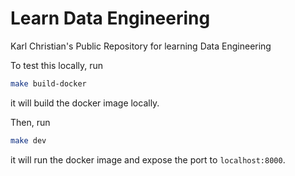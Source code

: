 # Learn Data Engineering

Karl Christian's Public Repository for learning Data Engineering

To test this locally, run

```bash
make build-docker
```

it will build the docker image locally.

Then, run

```bash
make dev
```

it will run the docker image and expose the port to `localhost:8000`.
